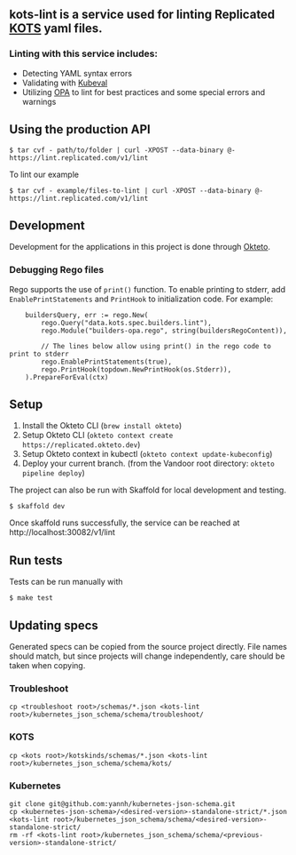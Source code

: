 ## kots-lint is a service used for linting Replicated [KOTS](https://kots.io) yaml files.

### Linting with this service includes:

 - Detecting YAML syntax errors
 - Validating with [Kubeval](https://github.com/instrumenta/kubeval)
 - Utilizing [OPA](https://github.com/open-policy-agent/opa) to lint for best practices and some special errors and warnings

## Using the production API

```shell
$ tar cvf - path/to/folder | curl -XPOST --data-binary @- https://lint.replicated.com/v1/lint
```
To lint our example
```shell
$ tar cvf - example/files-to-lint | curl -XPOST --data-binary @- https://lint.replicated.com/v1/lint
```

## Development

Development for the applications in this project is done through [Okteto](https://replicated.okteto.dev).

### Debugging Rego files

Rego supports the use of `print()` function. To enable printing to stderr, add `EnablePrintStatements` and `PrintHook` to initialization code. For example:

```
	buildersQuery, err := rego.New(
		rego.Query("data.kots.spec.builders.lint"),
		rego.Module("builders-opa.rego", string(buildersRegoContent)),

		// The lines below allow using print() in the rego code to print to stderr
		rego.EnablePrintStatements(true),
		rego.PrintHook(topdown.NewPrintHook(os.Stderr)),
	).PrepareForEval(ctx)
```

## Setup

1. Install the Okteto CLI (`brew install okteto`)
2. Setup Okteto CLI (`okteto context create https://replicated.okteto.dev`)
3. Setup Okteto context in kubectl (`okteto context update-kubeconfig`)
4. Deploy your current branch. (from the Vandoor root directory: `okteto pipeline deploy`)

The project can also be run with Skaffold for local development and testing.
```shell
$ skaffold dev
```

Once skaffold runs successfully, the service can be reached at http://localhost:30082/v1/lint

## Run tests

Tests can be run manually with
```shell
$ make test
```

## Updating specs

Generated specs can be copied from the source project directly.
File names should match, but since projects will change independently, care should be taken when copying.

### Troubleshoot

```
cp <troubleshoot root>/schemas/*.json <kots-lint root>/kubernetes_json_schema/schema/troubleshoot/
```

### KOTS

```
cp <kots root>/kotskinds/schemas/*.json <kots-lint root>/kubernetes_json_schema/schema/kots/
```

### Kubernetes

```
git clone git@github.com:yannh/kubernetes-json-schema.git
cp <kubernetes-json-schema>/<desired-version>-standalone-strict/*.json <kots-lint root>/kubernetes_json_schema/schema/<desired-version>-standalone-strict/
rm -rf <kots-lint root>/kubernetes_json_schema/schema/<previous-version>-standalone-strict/
```

